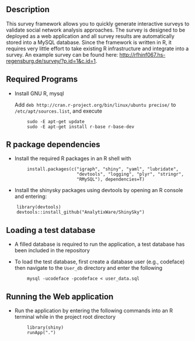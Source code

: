 ## Description
This survey framework allows you to quickly generate interactive surveys to validate social network analysis approaches.
The survey is designed to be deployed as a web application and all survey results are automatically stored into a MySQL database.
Since the framework is written in R, it requires very little effort to take existing R infrastructure and integrate into a survey.
An example survey can be found here: http://rfhinf067.hs-regensburg.de/survey/?p.id=1&c.id=1.

## Required Programs
* Install GNU R, mysql

  Add `deb http://cran.r-project.org/bin/linux/ubuntu precise/`
  to `/etc/apt/sources.list`, and execute
```
        sudo -E apt-get update
        sudo -E apt-get install r-base r-base-dev
```
## R package dependencies

* Install the required R packages in an R shell with
```
        install.packages(c("igraph", "shiny", "yaml", "lubridate",
                           "devtools", "logging", "plyr", "stringr",
                           "RMySQL"), dependencies=T)
```
* Install the shinysky packages using devtools by opening an R console and entering:
```	
	library(devtools)
	devtools::install_github("AnalytixWare/ShinySky")
```
## Loading a test database

* A filled database is required to run the application, a test database has been included in the repository

* To load the test database, first create a database user (e.g., codeface) then navigate to the `User_db` directory and enter the following
```     
        mysql -ucodeface -pcodeface < user_data.sql
```
## Running the Web application

* Run the application by entering the following commands into an R terminal while in the project root directory
```
        library(shiny)
        runApp(".")
```
